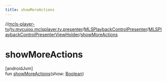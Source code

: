 ```yaml
---
title: showMoreActions
---
```

//[mcls-player-tv](../../../../index.html)/[tv.mycujoo.mclsplayer.tv.presenter](../../index.html)/[MLSPlaybackControlPresenter](../index.html)/[MLSPlaybackControlPresenterViewHolder](index.html)/[showMoreActions](show-more-actions.html)



# showMoreActions



[androidJvm]\
fun [showMoreActions](show-more-actions.html)(show: [Boolean](https://kotlinlang.org/api/latest/jvm/stdlib/kotlin/-boolean/index.html))




